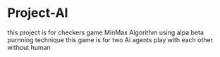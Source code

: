 # Project-AI
this project is for checkers game  MinMax Algorithm using alpa beta purnning technique 
this game is for two Ai agents play with each other without human 
